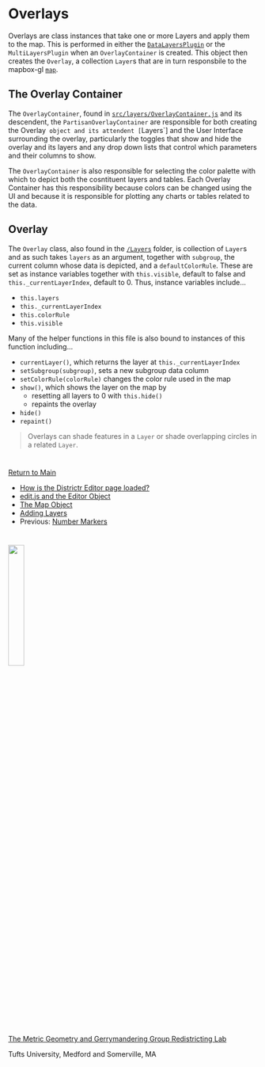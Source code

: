 # Overlays 

Overlays are class instances that take one or more Layers and apply them
to the map. This is performed in either the [`DataLayersPlugin`] or the
`MultiLayersPlugin` when an `OverlayContainer` is created. This object
then creates the `Overlay`, a collection `Layer`s that are in turn
responsbile to the mapbox-gl [`map`].

## The Overlay Container

The `OverlayContainer`, found in [`src/layers/OverlayContainer.js`] and
its descendent, the `PartisanOverlayContainer` are responsible for both
creating the Overlay` object and its attendent [`Layers`] and the
User Interface surrounding the overlay, particularly the toggles that
show and hide the overlay and its layers and any drop down lists that
control which parameters and their columns to show.

The `OverlayContainer` is also responsible for selecting the color
palette with which to depict both the cosntituent layers and tables.
Each Overlay Container has this responsibility because colors can be
changed using the UI and because it is responsible for plotting any
charts or tables related to the data.

## Overlay 

The `Overlay` class, also found in the [`/Layers`] folder, is collection
of `Layer`s and as such takes `layers` as an argument, together with
`subgroup`, the current column whose data is depicted, and a
`defaultColorRule`. These are set as instance variables together with
`this.visible`, default to false and `this._currentLayerIndex`, default
to 0. Thus, instance variables include...
- `this.layers`
- `this._currentLayerIndex`
- `this.colorRule`
- `this.visible`

Many of the helper functions in this file is also bound to instances
of this function including...
- `currentLayer()`, which returns the layer at `this._currentLayerIndex`
- `setSubgroup(subgroup)`, sets a new subgroup data column
- `setColorRule(colorRule)` changes the color rule used in the map 
- `show()`, which shows the layer on the map by
    - resetting all layers to 0 with `this.hide()`
    - repaints the overlay 
- `hide()`
- `repaint()`

> Overlays can shade features in a `Layer` or shade overlapping circles
in a related `Layer`. 

# #

[Return to Main](../README.md)
- [How is the Districtr Editor page loaded?](../02editormap/initialization.md)
- [edit.js and the Editor Object](../02editormap/editor.md)
- [The Map Object](../02editormap/map.md)
- [Adding Layers](../02editormap/layer.md)
- Previous: [Number Markers](../numbermarkers.md)

[`src/layers/OverlayContainer.js`]: ../../src/layers/OverlayContainer.js
[`/Layers`]: ../../src/layers/OverlayContainer.js

[`DataLayersPlugin`]: ../06charts/datalayersplugin.md
[`Layers`]: ../02editormap/layer.md
[`map`]: ../02editormap/map.md

# #

<img src="../../assets/mggg.svg" width=25%>

[The Metric Geometry and Gerrymandering Group Redistricting Lab](http://mggg.org)

Tufts University, Medford and Somerville, MA
